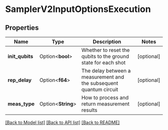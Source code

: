 # SamplerV2InputOptionsExecution

## Properties

Name | Type | Description | Notes
------------ | ------------- | ------------- | -------------
**init_qubits** | Option<**bool**> | Whether to reset the qubits to the ground state for each shot | [optional]
**rep_delay** | Option<**f64**> | The delay between a measurement and the subsequent quantum circuit | [optional]
**meas_type** | Option<**String**> | How to process and return measurement results | [optional]

[[Back to Model list]](../README.md#documentation-for-models) [[Back to API list]](../README.md#documentation-for-api-endpoints) [[Back to README]](../README.md)


